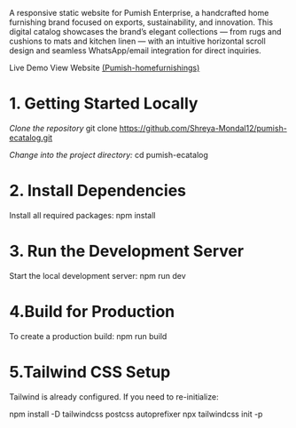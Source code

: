 A responsive static website for Pumish Enterprise, a handcrafted home furnishing brand focused on exports, sustainability, and innovation. This digital catalog showcases the brand’s elegant collections — from rugs and cushions to mats and kitchen linen — with an intuitive horizontal scroll design and seamless WhatsApp/email integration for direct inquiries.

Live Demo
View Website [(Pumish-homefurnishings)](https://pumish-homefurnishings.netlify.app/)


# 1. Getting Started Locally
_Clone the repository_
git clone https://github.com/Shreya-Mondal12/pumish-ecatalog.git

_Change into the project directory:_
cd pumish-ecatalog

# 2. Install Dependencies
Install all required packages:
npm install

# 3. Run the Development Server
Start the local development server:
npm run dev

# 4.Build for Production
To create a production build:
npm run build

# 5.Tailwind CSS Setup
Tailwind is already configured. If you need to re-initialize:

npm install -D tailwindcss postcss autoprefixer
npx tailwindcss init -p

